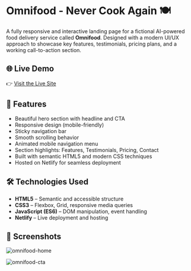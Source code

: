 # Omnifood - Never Cook Again 🍽️

A fully responsive and interactive landing page for a fictional AI-powered food delivery service called **Omnifood**. Designed with a modern UI/UX approach to showcase key features, testimonials, pricing plans, and a working call-to-action section.

## 🌐 Live Demo

👉 [Visit the Live Site](https://omnifood-heta.netlify.app/)

## 🚀 Features

- Beautiful hero section with headline and CTA
- Responsive design (mobile-friendly)
- Sticky navigation bar
- Smooth scrolling behavior
- Animated mobile navigation menu
- Section highlights: Features, Testimonials, Pricing, Contact
- Built with semantic HTML5 and modern CSS techniques
- Hosted on Netlify for seamless deployment

## 🛠️ Technologies Used

- **HTML5** – Semantic and accessible structure
- **CSS3** – Flexbox, Grid, responsive media queries
- **JavaScript (ES6)** – DOM manipulation, event handling
- **Netlify** – Live deployment and hosting

## 📸 Screenshots

![omnifood-home](https://github.com/user-attachments/assets/26ac340b-e69d-4ebd-b359-2228f132a622)


![omnifood-cta](https://github.com/user-attachments/assets/1706e837-22df-41cc-9193-d3fa6d3ee642)


